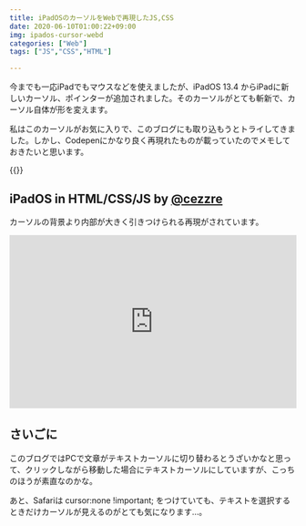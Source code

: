 ```yaml
---
title: iPadOSのカーソルをWebで再現したJS,CSS
date: 2020-06-10T01:00:22+09:00
img: ipados-cursor-webd
categories: ["Web"]
tags: ["JS","CSS","HTML"]

---
```


今までも一応iPadでもマウスなどを使えましたが、iPadOS 13.4 からiPadに新しいカーソル、ポインターが追加されました。そのカーソルがとても斬新で、カーソル自体が形を変えます。

私はこのカーソルがお気に入りで、このブログにも取り込もうとトライしてきました。しかし、Codepenにかなり良く再現れたものが載っていたのでメモしておきたいと思います。

{{<ad>}}

## iPadOS in HTML/CSS/JS by [@cezzre](https://twitter.com/cezzre/status/1243921695699853315)

カーソルの背景より内部が大きく引きつけられる再現がされています。

<iframe height="304" style="width: 100%;" scrolling="no" title="iPadOS 13.4 Cursor (Demo)" src="https://codepen.io/cezzre/embed/poJxLEM?height=304&theme-id=dark&default-tab=result" frameborder="no" allowtransparency="true" allowfullscreen="true">
  See the Pen <a href='https://codepen.io/cezzre/pen/poJxLEM'>iPadOS 13.4 Cursor (Demo)</a> by Ce
  (<a href='https://codepen.io/cezzre'>@cezzre</a>) on <a href='https://codepen.io'>CodePen</a>.
</iframe>

## さいごに

このブログではPCで文章がテキストカーソルに切り替わるとうざいかなと思って、クリックしながら移動した場合にテキストカーソルにしていますが、こっちのほうが素直なのかな。

あと、Safariは cursor:none !important; をつけていても、テキストを選択するときだけカーソルが見えるのがとても気になります...。